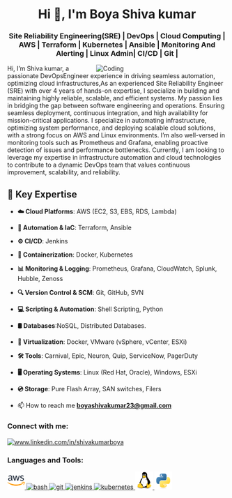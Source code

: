 <h1 align="center">Hi 👋, I'm Boya Shiva kumar</h1>
<h3 align="center">Site Reliability Engineering(SRE) | DevOps | Cloud Computing | AWS | Terraform | Kubernetes | Ansible | Monitoring And Alerting | Linux Admin| CI/CD | Git |</h3>
<img align="right" alt="Coding" width="300" src="https://liveimages.algoworks.com/new-algoworks/wp-content/uploads/2022/06/16052457/DevOps-Steps-1-min.gif">

<p text-align="left" display="flex"> 
Hi, I’m Shiva kumar, a passionate DevOpsEngineer experience in driving seamless automation, optimizing cloud infrastructures,As an experienced Site Reliability Engineer (SRE) with over 4 years of hands-on expertise, I specialize in building and maintaining highly reliable, scalable, and efficient systems. My passion lies in bridging the gap between software engineering and operations.
Ensuring seamless deployment, continuous integration, and high availability for mission-critical applications.
I specialize in automating infrastructure, optimizing system performance, and deploying scalable cloud solutions, with a strong focus on AWS and Linux environments.
I’m also well-versed in monitoring tools such as Prometheus and Grafana, enabling proactive detection of issues and performance bottlenecks.
Currently, I am looking to leverage my expertise in infrastructure automation and cloud technologies to contribute to a dynamic DevOps team that values continuous improvement, scalability, and reliability.
</p>

## 🚀 Key Expertise

- **☁️ Cloud Platforms**: AWS (EC2, S3, EBS, RDS, Lambda)
- **🔧 Automation & IaC**: Terraform, Ansible
- **⚙️ CI/CD**: Jenkins
- **🐳 Containerization**: Docker, Kubernetes
- **📊 Monitoring & Logging**: Prometheus, Grafana, CloudWatch, Splunk, Hubble, Zenoss
- **🔍 Version Control & SCM**: Git, GitHub, SVN
- **💻 Scripting & Automation**: Shell Scripting, Python
- **🛢️ Databases**:NoSQL, Distributed Databases.
- **👾 Virtualization**: Docker, VMware (vSphere, vCenter, ESXi)
- **🛠️ Tools**: Carnival, Epic, Neuron, Quip, ServiceNow, PagerDuty
- **🖥️ Operating Systems**: Linux (Red Hat, Oracle), Windows, ESXi
- **💿 Storage**: Pure Flash Array, SAN switches, Filers


- 📫 How to reach me **boyashivakumar23@gmail.com**

<h3 align="left">Connect with me:</h3>
<p align="left">
<a href="https://linkedin.com/in/www.linkedin.com/in/shivakumarboya" target="blank"><img align="center" src="https://raw.githubusercontent.com/rahuldkjain/github-profile-readme-generator/master/src/images/icons/Social/linked-in-alt.svg" alt="www.linkedin.com/in/shivakumarboya" height="30" width="40" /></a>
</p>

<h3 align="left">Languages and Tools:</h3>
<p align="left"> <a href="https://aws.amazon.com" target="_blank" rel="noreferrer"> <img src="https://raw.githubusercontent.com/devicons/devicon/master/icons/amazonwebservices/amazonwebservices-original-wordmark.svg" alt="aws" width="40" height="40"/> </a> <a href="https://www.gnu.org/software/bash/" target="_blank" rel="noreferrer"> <img src="https://www.vectorlogo.zone/logos/gnu_bash/gnu_bash-icon.svg" alt="bash" width="40" height="40"/> </a> <a href="https://git-scm.com/" target="_blank" rel="noreferrer"> <img src="https://www.vectorlogo.zone/logos/git-scm/git-scm-icon.svg" alt="git" width="40" height="40"/> </a> <a href="https://www.jenkins.io" target="_blank" rel="noreferrer"> <img src="https://www.vectorlogo.zone/logos/jenkins/jenkins-icon.svg" alt="jenkins" width="40" height="40"/> </a> <a href="https://kubernetes.io" target="_blank" rel="noreferrer"> <img src="https://www.vectorlogo.zone/logos/kubernetes/kubernetes-icon.svg" alt="kubernetes" width="40" height="40"/> </a> <a href="https://www.linux.org/" target="_blank" rel="noreferrer"> <img src="https://raw.githubusercontent.com/devicons/devicon/master/icons/linux/linux-original.svg" alt="linux" width="40" height="40"/> </a> <a href="https://www.python.org" target="_blank" rel="noreferrer"> <img src="https://raw.githubusercontent.com/devicons/devicon/master/icons/python/python-original.svg" alt="python" width="40" height="40"/> </a> </p>
